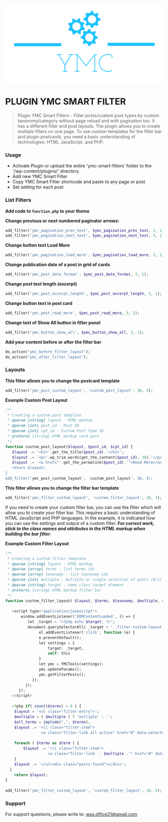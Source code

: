 ![This is an image](/inc/front/assets/images/YMC-logos.png)

#  PLUGIN YMC SMART FILTER
> Plugin YMC Smart Filters - Filter posts/custom post types by custom taxonomy/category without page reload and with pagination too. It has a different filter and post layouts. The plugin allows you to create multiple filters on one page. To use custom templates for the filter bar and plugin postcards, you need a basic understanding of technologies: HTML JavaScript, and PHP.

### Usage
- Activate Plugin or upload the entire 'ymc-smart-filters' folder to the '/wp-content/plugins/' directory.
- Add new YMC Smart Filter
- Copy YMC Smart Filter shortcode and paste to any page or post
- Set setting for each post 

### List Filters
**Add code to `function.php` to your theme**

**Change previous or next numbered paginator arrows:**
```php
add_filter('ymc_pagination_prev_text', $ymc_pagination_prev_text, 3, 1);
add_filter('ymc_pagination_next_text', $ymc_pagination_next_text, 3, 1);
```
**Change button text Load More**
```php
add_filter('ymc_pagination_load_more', $ymc_pagination_load_more, 3, 1);
```
**Change publication date of a post in grid of cards**
```php
add_filter('ymc_post_date_format', $ymc_post_date_format, 3, 1);
```
**Change post text length (excerpt)**
```php
add_filter('ymc_post_excerpt_length', $ymc_post_excerpt_length, 3, 1);
```
**Change button text in post card**
```php
add_filter('ymc_post_read_more', $ymc_post_read_more, 3, 1);
```
**Change text of Show All button in filter panel**
```php
add_filter('ymc_button_show_all', $ymc_button_show_all, 3, 1);
```
**Add your content before or after the filter bar**
```php
do_action("ymc_before_filter_layout");
do_action("ymc_after_filter_layout");
```

### Layouts
**This filter allows you to change the postcard template**
```php
add_filter('ymc_post_custom_layout', 'custom_post_layout', 10, 3);
```
**Example Custom Post Layout**
```php
/**
 * Creating a custom post template
 * @param {string} layout - HTML markup
 * @param {int} post_id - Post ID
 * @param {int} cpt_id - Custom Post Type ID
 * @returns {string} HTML markup card post
 */
function custom_post_layout($layout, $post_id, $cpt_id) {  
   $layout .= '<h2>'.get_the_title($post_id).'</h2>';
   $layout .= '<p>'.wp_trim_words(get_the_content($post_id), 30).'</p>';
   $layout .= '<a href="'.get_the_permalink($post_id).'">Read More</a>;   
   return $layout;
}
add_filter('ymc_post_custom_layout', 'custom_post_layout', 10, 3);
```  

**This filter allows you to change the filter bar template**
```php
add_filter('ymc_filter_custom_layout', 'custom_filter_layout', 10, 3);
```
If you need to create your custom filter bar, you can use the filter which will allow you to create your filter bar. This requires a basic understanding of HTML JavaScript and PHP languages. In the example, it is indicated how you can use the settings and output of a custom filter. ***For correct work, stick to the class names and attributes in the HTML markup when building the bar filter***.

**Example Custom Filter Layout**
```php
/**
 * Creating a custom filter template
 * @param {string} layout - HTML markup
 * @param {array} terms - list terms ids
 * @param {array} taxonomy - list taxonomy ids
 * @param {int} multiple - multiple or single selection of posts (0/1)
 * @param {string} target - name class target element
 * @returns {string} HTML markup filter bar
 */
function custom_filter_layout( $layout, $terms, $taxonomy, $multiple, $target ) { ?>

   <script type="application/javascript">
       window.addEventListener('DOMContentLoaded', () => {
          let _target = "<?php echo $target; ?>";
          document.querySelectorAll( _target + ' .filter-custom-layout .filter-link' ).forEach((el) => {
               el.addEventListener('click', function (e) {
               e.preventDefault();
               let settings = {
                   target: _target,
                   self: this
               }
               let ymc = YMCTools(settings);
               ymc.updateParams();
               ymc.getFilterPosts();
            });
         });
      });
   </script>

   <?php if( count($terms) > 0 ) {
    $layout = '<ul class="filter-entry">';
    $multiple = ( $multiple ) ? 'multiple' : '';
    $all_terms = implode(",", $terms);
    $layout .= '<li class="filter-item">
                <a class="filter-link all active" href="#" data-selected="all" data-termid="'. esc_attr($all_terms) .'">'.esc_html__('ALL','theme').'</a></li>';

    foreach ( $terms as $term ) {
        $layout .= '<li class="filter-item">
                   <a class="filter-link '. $multiple .'" href="#" data-selected="'. esc_attr(get_term( $term )->slug).'" data-termid="'. esc_attr($term) .'">'.esc_html(get_term( $term )->name) .'</a></li>';
    }
    $layout .= '</ul><div class="posts-found"></div>';
  }
    return $layout;
}

add_filter('ymc_filter_custom_layout', 'custom_filter_layout', 10, 5);
```

### Support
For support questions, please write to: wss.office21@gmail.com




